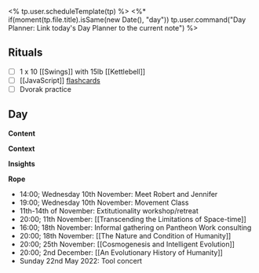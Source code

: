<% tp.user.scheduleTemplate(tp) %>
<%* if(moment(tp.file.title).isSame(new Date(), "day")) tp.user.command("Day Planner: Link today's Day Planner to the current note") %>

## Rituals
- [ ] 1 x 10 [[Swings]] with 15lb [[Kettlebell]]
- [ ] [[JavaScript]] [flashcards](https://flash.learnprogramming.online/home)
- [ ] Dvorak practice

## Day
**Content**


**Context**


**Insights**


**Rope**
- 14:00; Wednesday 10th November: Meet Robert and Jennifer
- 19:00; Wednesday 10th November: Movement Class
- 11th-14th of November: Extitutionality workshop/retreat
- 20:00; 11th November: [[Transcending the Limitations of Space-time]]
- 16:00; 18th November: Informal gathering on Pantheon Work consulting
- 20:00; 18th November: [[The Nature and Condition of Humanity]]
- 20:00; 25th November: [[Cosmogenesis and Intelligent Evolution]]
- 20:00; 2nd December: [[An Evolutionary History of Humanity]]
- Sunday 22nd May 2022: Tool concert